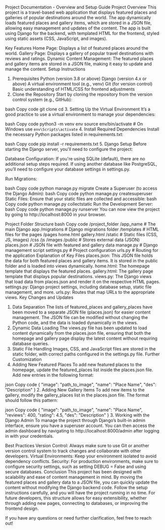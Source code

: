 Project Documentation - Overview and Setup Guide
Project Overview
This project is a travel-based web application that displays featured places and galleries of popular destinations around the world. The app dynamically loads featured places and gallery items, which are stored in a JSON file, allowing easy management and updates of the content. The app is built using Django for the backend, with templated HTML for the frontend, styled using static assets (CSS, JavaScript, and images).

Key Features
Home Page: Displays a list of featured places around the world.
Gallery Page: Displays a gallery of popular travel destinations with reviews and ratings.
Dynamic Content Management: The featured places and gallery items are stored in a JSON file, making it easy to update and manage the content.
Setup Instructions
1. Prerequisites
Python (version 3.8 or above)
Django (version 4.x or above)
A virtual environment tool (e.g., venv)
Git (for version control)
Basic understanding of HTML/CSS for frontend adjustments
2. Clone the Repository
Start by cloning the repository from the version control system (e.g., GitHub):

bash
Copy code
git clone <repository-url>
cd <repository-directory>
3. Setting Up the Virtual Environment
It’s a good practice to use a virtual environment to manage your dependencies:

bash
Copy code
python3 -m venv env
source env/bin/activate  # On Windows use `env\Scripts\activate`
4. Install Required Dependencies
Install the necessary Python packages listed in requirements.txt:

bash
Copy code
pip install -r requirements.txt
5. Django Setup
Before starting the Django server, you'll need to configure the project:

Database Configuration: If you're using SQLite (default), there are no additional setup steps required. If using another database like PostgreSQL, you’ll need to configure your database settings in settings.py.

Run Migrations:

bash
Copy code
python manage.py migrate
Create a Superuser (to access the Django Admin):
bash
Copy code
python manage.py createsuperuser
Static Files: Ensure that your static files are collected and accessible:
bash
Copy code
python manage.py collectstatic
Run the Development Server:
bash
Copy code
python manage.py runserver
You can now view the project by going to http://localhost:8000 in your browser.

Project Folder Structure
bash
Copy code
/project_folder
    /app_name                # The main Django app
        /migrations          # Django migrations folder
        /templates           # HTML files for the pages
            /pages
                home.html
                gallery.html
        /static              # Static files (CSS, JS, images)
            /css
            /js
            /images
    /public                  # Stores external data (JSON)
        places.json          # JSON file with featured and gallery data
    manage.py                # Django management script
    settings.py              # Project configuration
    urls.py                  # Routing for the application
Explanation of Key Files
places.json: This JSON file holds the data for both featured places and gallery items. It is stored in the public folder and is loaded into views dynamically.
home.html: The homepage template that displays the featured places.
gallery.html: The gallery page template that displays popular destinations.
views.py: The Django views that load data from places.json and render it on the respective HTML pages.
settings.py: Django project settings, including database setup, static file management, and more.
urls.py: Routes that map URLs to the appropriate views.
Key Changes and Updates
1. Data Separation
The lists of featured_places and gallery_places have been moved to a separate JSON file (places.json) for easier content management. The JSON file can be modified without changing the Python code, and the data is loaded dynamically in the views.
2. Dynamic Data Loading
The views.py file has been updated to load content dynamically from the places.json file, ensuring that both the homepage and gallery page display the latest content without requiring database queries.
3. Static File Handling
Images, CSS, and JavaScript files are stored in the static folder, with correct paths configured in the settings.py file.
Further Customization
1. Adding New Featured Places
To add new featured places to the homepage, update the featured_places list inside the places.json file. Add new entries in the following format:

json
Copy code
{
  "image": "path_to_image",
  "name": "Place Name",
  "des": "Description"
}
2. Adding New Gallery Items
To add new items to the gallery, modify the gallery_places list in the places.json file. The format should follow this pattern:

json
Copy code
{
  "image": "path_to_image",
  "name": "Place Name",
  "reviews": 400,
  "rating": 4.5,
  "des": "Description"
}
3. Working with the Django Admin
To manage the project through Django’s built-in admin interface, ensure you have a superuser account. You can then access the admin dashboard by navigating to http://localhost:8000/admin after logging in with your credentials.

Best Practices
Version Control: Always make sure to use Git or another version control system to track changes and collaborate with other developers.
Virtual Environments: Keep your environment isolated to avoid dependency conflicts.
Security: For production environments, make sure to configure security settings, such as setting DEBUG = False and using secure databases.
Conclusion
This project has been designed with scalability and ease of content management in mind. By moving the featured places and gallery data to a JSON file, you can quickly update the content without modifying the Django backend code. Follow the setup instructions carefully, and you will have the project running in no time. For future developers, this structure allows for easy extensibility, whether through adding new pages, connecting to databases, or improving the frontend design.

If you have any questions or need further clarification, feel free to reach out!

